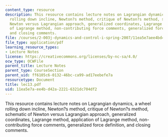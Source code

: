 ```yaml
---
content_type: resource
description: This resource contains lecture notes on Lagrangian dynamics, a wheel
  rolling down incline, Newton?s method, critique of Newton?s method, schematic of
  Newton versus Lagrangian approach, generalized coordinates, Lagrange method, application
  of Lagrange method, non-contributing force comments, generalized force definition,
  and closing comments.
file: /courses/2-003j-dynamics-and-control-i-spring-2007/11ea5e7aee4bd42a22216321dc704df2_lec13.pdf
file_type: application/pdf
learning_resource_types:
- Lecture Notes
license: https://creativecommons.org/licenses/by-nc-sa/4.0/
ocw_type: OCWFile
parent_title: Lecture Notes
parent_type: CourseSection
parent_uid: ff6105c6-0132-46bc-ca99-ad17eebefe7a
resourcetype: Document
title: lec13.pdf
uid: 11ea5e7a-ee4b-d42a-2221-6321dc704df2
---
```

This resource contains lecture notes on Lagrangian dynamics, a wheel rolling down incline, Newton?s method, critique of Newton?s method, schematic of Newton versus Lagrangian approach, generalized coordinates, Lagrange method, application of Lagrange method, non-contributing force comments, generalized force definition, and closing comments.